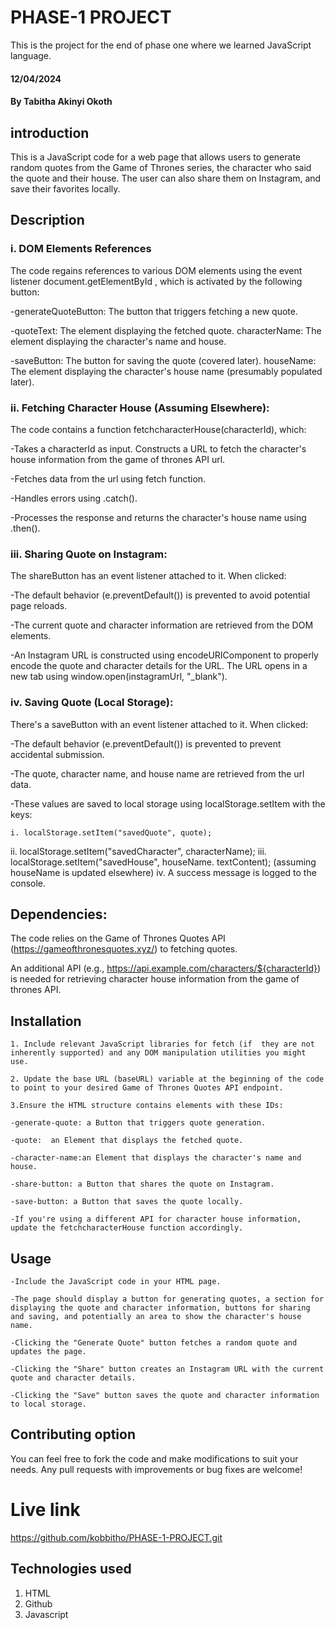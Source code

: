 # PHASE-1 PROJECT

This is the project for the end of phase one where we learned JavaScript language.

#### 12/04/2024

#### By Tabitha Akinyi Okoth

## introduction

This is a JavaScript code for a web page that allows users to generate random quotes from the Game of Thrones series, the character who said the quote and their house. The user can also share them on Instagram, and save their favorites locally.


## Description

### i. DOM Elements References

The code regains references to various DOM elements using the event listener document.getElementById , which is activated by the following button:

-generateQuoteButton: The button that triggers fetching a new quote.

-quoteText: The element displaying the fetched quote.
characterName: The element displaying the character's name and house.

-saveButton: The button for saving the quote (covered later).
houseName: The element displaying the character's house name 
(presumably populated later).


### ii. Fetching Character House (Assuming Elsewhere):

The code contains a function fetchcharacterHouse(characterId), which:

-Takes a characterId as input.
Constructs a URL to fetch the character's house information from the game of thrones API url.

-Fetches data  from the url using fetch function.

-Handles errors using .catch().

-Processes the response and returns the character's house name using .then().

### iii. Sharing Quote on Instagram:

The shareButton has an event listener attached to it. When clicked:

-The default behavior (e.preventDefault()) is prevented to avoid potential page reloads.

-The current quote and character information are retrieved from the DOM elements.

-An Instagram URL is constructed using encodeURIComponent to properly encode the quote and character details for the URL.
The URL opens in a new tab using window.open(instagramUrl, "_blank").

### iv. Saving Quote (Local Storage):

There's a saveButton with an event listener attached to it. When clicked:

-The default behavior (e.preventDefault()) is prevented to prevent accidental submission.

-The quote, character name, and house name are retrieved from the url data.

-These values are saved to local storage using localStorage.setItem with the keys:

    i. localStorage.setItem("savedQuote", quote);
   ii. localStorage.setItem("savedCharacter", characterName);
  iii. localStorage.setItem("savedHouse", houseName.      textContent); (assuming houseName is updated elsewhere)
  iv. A success message is logged to the console.

  ## Dependencies:

The code relies on the Game of Thrones Quotes API (https://gameofthronesquotes.xyz/) to fetching quotes.

An additional API (e.g., https://api.example.com/characters/${characterId}) is needed for retrieving character house information from the game of thrones API.


## Installation

    1. Include relevant JavaScript libraries for fetch (if  they are not inherently supported) and any DOM manipulation utilities you might use.

    2. Update the base URL (baseURL) variable at the beginning of the code to point to your desired Game of Thrones Quotes API endpoint.

    3.Ensure the HTML structure contains elements with these IDs:

    -generate-quote: a Button that triggers quote generation.

    -quote:  an Element that displays the fetched quote.

    -character-name:an Element that displays the character's name and house.

    -share-button: a Button that shares the quote on Instagram.

    -save-button: a Button that saves the quote locally.

    -If you're using a different API for character house information, update the fetchcharacterHouse function accordingly.

## Usage

    -Include the JavaScript code in your HTML page.

    -The page should display a button for generating quotes, a section for displaying the quote and character information, buttons for sharing and saving, and potentially an area to show the character's house name.

    -Clicking the "Generate Quote" button fetches a random quote and updates the page.

    -Clicking the "Share" button creates an Instagram URL with the current quote and character details.

    -Clicking the "Save" button saves the quote and character information to local storage.

## Contributing option

You can feel free to fork the code and make modifications to suit your needs. Any pull requests with improvements or bug fixes are welcome!

# Live link
https://github.com/kobbitho/PHASE-1-PROJECT.git

## Technologies used

1. HTML
2. Github
3. Javascript







